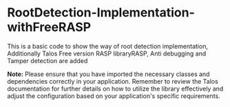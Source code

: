 # RootDetection-Implementation-withFreeRASP
This is a basic code to show the way of root detection implementation, Additionally Talos Free version RASP libraryRASP, Anti debugging and Tamper detection are added

**Note:**
Please ensure that you have imported the necessary classes and dependencies correctly in your application. Remember to review the Talos documentation for further details on how to utilize the library effectively and adjust the configuration based on your application's specific requirements.
